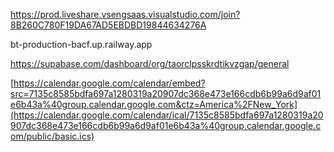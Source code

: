 https://prod.liveshare.vsengsaas.visualstudio.com/join?8B260C780F19DA67AD5EBDBD19844634276A


bt-production-bacf.up.railway.app

https://supabase.com/dashboard/org/taorclpsskrdtikvzgap/general

[https://calendar.google.com/calendar/embed?src=7135c8585bdfa697a1280319a20907dc368e473e166cdb6b99a6d9af01e6b43a%40group.calendar.google.com&ctz=America%2FNew_York](https://calendar.google.com/calendar/ical/7135c8585bdfa697a1280319a20907dc368e473e166cdb6b99a6d9af01e6b43a%40group.calendar.google.com/public/basic.ics)

